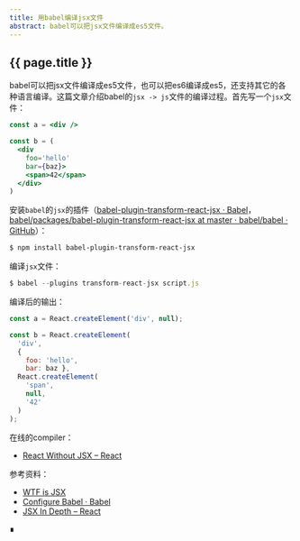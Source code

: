```yaml
---
title: 用babel编译jsx文件
abstract: babel可以把jsx文件编译成es5文件。
---
```


## {{ page.title }}

babel可以把jsx文件编译成es5文件，也可以把es6编译成es5，还支持其它的各种语言编译。这篇文章介绍babel的`jsx -> js`文件的编译过程。首先写一个`jsx`文件：

```jsx
const a = <div />

const b = (
  <div
    foo='hello'
    bar={baz}>
    <span>42</span>
  </div>
)
```

安装`babel`的`jsx`的插件（[babel-plugin-transform-react-jsx · Babel](https://babeljs.io/docs/en/6.26.3/babel-plugin-transform-react-jsx)，[babel/packages/babel-plugin-transform-react-jsx at master · babel/babel · GitHub](https://github.com/babel/babel/tree/master/packages/babel-plugin-transform-react-jsx)）：

```bash
$ npm install babel-plugin-transform-react-jsx
```

编译`jsx`文件：

```jsx
$ babel --plugins transform-react-jsx script.js
```

编译后的输出：

```js
const a = React.createElement('div', null);

const b = React.createElement(
  'div',
  {
    foo: 'hello',
    bar: baz },
  React.createElement(
    'span',
    null,
    '42'
  )
);
```

在线的compiler：

* [React Without JSX – React](https://reactjs.org/docs/react-without-jsx.html)

参考资料： 

* [WTF is JSX](https://jasonformat.com/wtf-is-jsx/)
* [Configure Babel · Babel](https://babeljs.io/docs/en/configuration)
* [JSX In Depth – React](https://reactjs.org/docs/jsx-in-depth.html)

∎
